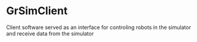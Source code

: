 # GrSimClient
Client software served as an interface for controling robots in the simulator and receive data from the simulator
